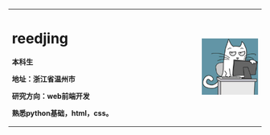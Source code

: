 <table border="0">
  <tr>
    <td width="75%">
      <h1>reedjing</h1>
      <p><b>本科生</b></p>
      <p><b>地址：浙江省温州市</b></p>
      <p><b>研究方向：web前端开发</b></p>
      <p><b>熟悉python基础，html，css。</b></p>
    </td>
    <td width="25%">
      <img src="timg (1).jfif" width="100%">
    </td>
  </tr>
</table>
